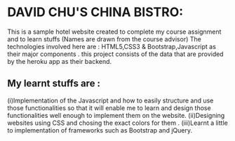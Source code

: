 # DAVID CHU'S CHINA BISTRO:



This is a sample hotel website created to complete my course assignment and to learn stuffs (Names are drawn from the course advisor)
The technologies involved here are : HTML5,CSS3 & Bootstrap,Javascript as their major components .
this project consists of the data that are provided by the heroku app as their backend.
## My learnt stuffs are : 

(i)Implementation of the Javascript and how to easily structure and use those functionalities so that it will enable me to learn and design those functionalities well enough to implement them on the website.
(ii)Designing websites using CSS and chosing the exact colors for them .
(iii)Learnt a little to implementation of frameworks such as Bootstrap and jQuery.

